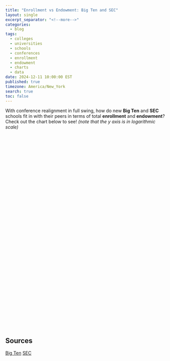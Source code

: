 ```yaml
---
title: "Enrollment vs Endowment: Big Ten and SEC"
layout: single
excerpt_separator: "<!--more-->"
categories:
  - blog
tags:
  - colleges
  - universities
  - schools
  - conferences
  - enrollment
  - endowment
  - charts
  - data
date: 2024-12-11 10:00:00 EST
published: true
timezone: America/New_York
search: true
toc: false
---
```


<script src="https://cdn.plot.ly/plotly-2.20.0.min.js"></script>

With conference realignment in full swing, how do new **Big Ten** and **SEC** schools fit in with their peers in terms of total **enrollment** and **endowment**? Check out the chart below to see! *(note that the y axis is in logarithmic scale)*

<div id="chart" style="width:100%;height:600px;"></div>

## Sources
[Big Ten](https://en.wikipedia.org/wiki/Big_Ten_Conference)
[SEC](https://en.wikipedia.org/wiki/Southeastern_Conference)

<script>
  // Data for SEC and Big Ten schools
  const data = [
    {school: "UCLA", conference: "Big Ten", type: "Public", enrollment: 48.048, endowment: 3.873, color: "lightblue", shape: "circle"},
    {school: "Illinois", conference: "Big Ten", type: "Public", enrollment: 56.403, endowment: 3.38, color: "lightblue", shape: "circle"},
    {school: "Indiana", conference: "Big Ten", type: "Public", enrollment: 47.527, endowment: 3.56, color: "lightblue", shape: "circle"},
    {school: "Iowa", conference: "Big Ten", type: "Public", enrollment: 31.452, endowment: 3.258, color: "lightblue", shape: "circle"},
    {school: "Maryland", conference: "Big Ten", type: "Public", enrollment: 40.813, endowment: 2.1, color: "lightblue", shape: "circle"},
    {school: "Michigan", conference: "Big Ten", type: "Public", enrollment: 52.065, endowment: 17.876, color: "lightblue", shape: "circle"},
    {school: "Michigan State", conference: "Big Ten", type: "Public", enrollment: 51.316, endowment: 4.054, color: "lightblue", shape: "circle"},
    {school: "Minnesota", conference: "Big Ten", type: "Public", enrollment: 54.890, endowment: 5.501, color: "lightblue", shape: "circle"},
    {school: "Nebraska", conference: "Big Ten", type: "Public", enrollment: 23.600, endowment: 2.27, color: "lightblue", shape: "circle"},
    {school: "Northwestern", conference: "Big Ten", type: "Private", enrollment: 22.801, endowment: 13.7, color: "lightblue", shape: "diamond"},
    {school: "Ohio State", conference: "Big Ten", type: "Public", enrollment: 60.046, endowment: 7.384, color: "lightblue", shape: "circle"},
    {school: "Oregon", conference: "Big Ten", type: "Public", enrollment: 23.834, endowment: 1.49, color: "lightblue", shape: "circle"},
    {school: "Penn State", conference: "Big Ten", type: "Public", enrollment: 48.535, endowment: 4.444, color: "lightblue", shape: "circle"},
    {school: "Purdue", conference: "Big Ten", type: "Public", enrollment: 52.211, endowment: 3.79, color: "lightblue", shape: "circle"},
    {school: "Rutgers", conference: "Big Ten", type: "Public", enrollment: 50.617, endowment: 1.99, color: "lightblue", shape: "circle"},
    {school: "USC", conference: "Big Ten", type: "Private", enrollment: 47.147, endowment: 7.463, color: "lightblue", shape: "diamond"},
    {school: "Washington", conference: "Big Ten", type: "Public", enrollment: 60.692, endowment: 4.941, color: "lightblue", shape: "circle"},
    {school: "Wisconsin", conference: "Big Ten", type: "Public", enrollment: 50.662, endowment: 3.838, color: "lightblue", shape: "circle"},
    {school: "Alabama", conference: "SEC", type: "Public", enrollment: 39.623, endowment: 2.09, color: "yellow", shape: "circle"},
    {school: "Arkansas", conference: "SEC", type: "Public", enrollment: 32.140, endowment: 1.527, color: "yellow", shape: "circle"},
    {school: "Auburn", conference: "SEC", type: "Public", enrollment: 33.015, endowment: 1.079, color: "yellow", shape: "circle"},
    {school: "Florida", conference: "SEC", type: "Public", enrollment: 60.489, endowment: 2.337, color: "yellow", shape: "circle"},
    {school: "Georgia", conference: "SEC", type: "Public", enrollment: 40.118, endowment: 1.811, color: "yellow", shape: "circle"},
    {school: "Kentucky", conference: "SEC", type: "Public", enrollment: 33.885, endowment: 2.13, color: "yellow", shape: "circle"},
    {school: "LSU", conference: "SEC", type: "Public", enrollment: 39.419, endowment: 1.06, color: "yellow", shape: "circle"},
    {school: "Ole Miss", conference: "SEC", type: "Public", enrollment: 24.710, endowment: 0.836, color: "yellow", shape: "circle"},
    {school: "Mississippi State", conference: "SEC", type: "Public", enrollment: 22.657, endowment: 0.709, color: "yellow", shape: "circle"},
    {school: "Missouri", conference: "SEC", type: "Public", enrollment: 31.041, endowment: 2.24, color: "yellow", shape: "circle"},
    {school: "Oklahoma", conference: "SEC", type: "Public", enrollment: 32.676, endowment: 1.67, color: "yellow", shape: "circle"},
    {school: "South Carolina", conference: "SEC", type: "Public", enrollment: 36.538, endowment: 0.952, color: "yellow", shape: "circle"},
    {school: "Tennessee", conference: "SEC", type: "Public", enrollment: 36.304, endowment: 1.6, color: "yellow", shape: "circle"},
    {school: "Texas", conference: "SEC", type: "Public", enrollment: 53.082, endowment: 44.97, color: "yellow", shape: "circle"},
    {school: "Texas A&M", conference: "SEC", type: "Public", enrollment: 77.491, endowment: 19.29, color: "yellow", shape: "circle"},
    {school: "Vanderbilt", conference: "SEC", type: "Private", enrollment: 13.456, endowment: 9.684, color: "yellow", shape: "diamond"}
  ];

  const traces = data.map(d => ({
  x: [d.enrollment],
  y: [d.endowment],
  mode: "markers+text",
  marker: {
    size: 10,
    color: d.color,
    symbol: d.shape,
    line: {
      color: "black", // Black outline
      width: 1        // Thin outline
    }
  },
  name: d.school,  // Use this for legend label
  text: [d.school],  // Show just the school name on the point
  textfont: {
    color: d.color,
    size: 10
  },
  textposition: 'top center',  // Position for the label
  hoverinfo: 'text',  // Only show the text (hovertext)
  hovertext: `School: ${d.school}<br>Conference: ${d.conference}<br>Enrollment: ${d.enrollment}<br>Endowment: $${d.endowment}B<br>Type: ${d.type}` // Detailed info in the tooltip
}));

// Layout with dark theme customization
const layout = {
  title: {
    text: "Endowment vs. Enrollment",
    font: { color: "#ffffff" }
  },
  xaxis: {
    title: { text: "Enrollment (Thousands)", font: { color: "#ffffff" } },
    tickfont: { color: "#ffffff" },
    gridcolor: "#666666"
  },
  yaxis: {
    title: { text: "Endowment (Billions)", font: { color: "#ffffff" } },
    tickfont: { color: "#ffffff" },
    type: 'log',
    gridcolor: "#666666"
  },
  plot_bgcolor: "#333333",
  paper_bgcolor: "#333333",
  showlegend: false,
  margin: {
    l: 30,
    r: 15,
    t: 30,
    b: 30
  }
};

// Render the chart
Plotly.newPlot("chart", traces, layout);
</script>
